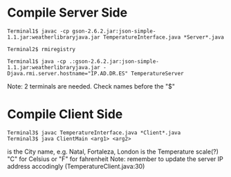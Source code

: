 # Compile Server Side

```
Terminal1$ javac -cp gson-2.6.2.jar:json-simple-1.1.jar:weatherlibraryjava.jar TemperatureInterface.java *Server*.java

Terminal2$ rmiregistry

Terminal1$ java -cp .:gson-2.6.2.jar:json-simple-1.1.jar:weatherlibraryjava.jar -Djava.rmi.server.hostname="IP.AD.DR.ES" TemperatureServer
```
Note: 2 terminals are needed. Check names before the "$"

# Compile Client Side
```
Terminal3$ javac TemperatureInterface.java *Client*.java
Terminal3$ java ClientMain <arg1> <arg2>
```
<arg1> is the City name, e.g. Natal, Fortaleza, London
<arg2> is the Temperature scale(?) "C" for Celsius or "F" for fahrenheit
Note: remember to update the server IP address accodingly (TemperatureClient.java:30)
